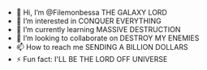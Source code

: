 - 👋 Hi, I’m @Filemonbessa THE GALAXY LORD 
- 👀 I’m interested in CONQUER EVERYTHING
- 🌱 I’m currently learning MASSIVE DESTRUCTION 
- 💞️ I’m looking to collaborate on DESTROY MY ENEMIES
- 📫 How to reach me SENDING A BILLION DOLLARS
- ⚡ Fun fact: I'LL BE THE LORD OFF UNIVERSE

<!---
FilemonBessa/FilemonBessa is a ✨ special ✨ repository because its `README.md` (this file) appears on your GitHub profile.
You can click the Preview link to take a look at your changes.
--->
